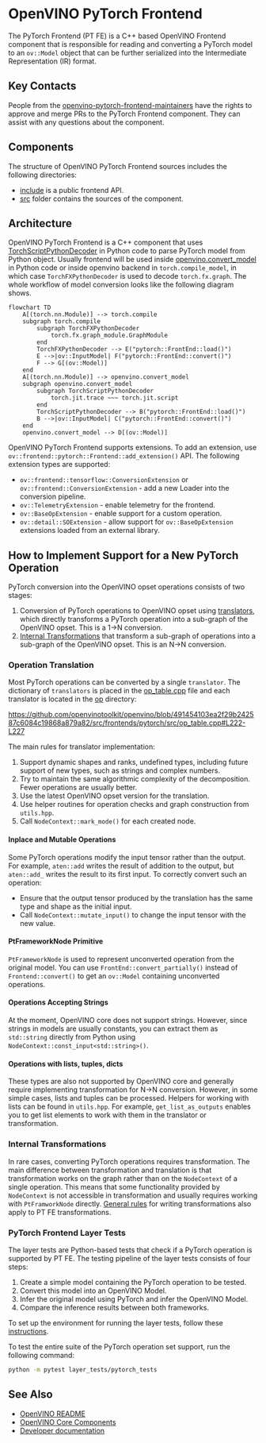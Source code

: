 # OpenVINO PyTorch Frontend

The PyTorch Frontend (PT FE) is a C++ based OpenVINO Frontend component that is
responsible for reading and converting a PyTorch model to an `ov::Model` object
that can be further serialized into the Intermediate Representation (IR) format.

## Key Contacts

People from the [openvino-pytorch-frontend-maintainers](https://github.com/orgs/openvinotoolkit/teams/openvino-pytorch-frontend-maintainers)
have the rights to approve and merge PRs to the PyTorch Frontend component.
They can assist with any questions about the component.

## Components

The structure of OpenVINO PyTorch Frontend sources includes the following
directories:

* [include](./include) is a public frontend API.
* [src](./src/) folder contains the sources of the component.

## Architecture

OpenVINO PyTorch Frontend is a C++ component that uses [TorchScriptPythonDecoder](../../bindings/python/src/openvino/frontend/pytorch/ts_decoder.py)
in Python code to parse PyTorch model from Python object. Usually frontend will
be used inside [openvino.convert_model](../../../tools/ovc) in Python code or inside
openvino backend in `torch.compile_model`, in which case `TorchFXPythonDecoder`
is used to decode `torch.fx.graph`. The whole workflow of model conversion
looks like the following diagram shows.

```mermaid
flowchart TD
    A[(torch.nn.Module)] --> torch.compile
    subgraph torch.compile
        subgraph TorchFXPythonDecoder
            torch.fx.graph_module.GraphModule
        end
        TorchFXPythonDecoder --> E("pytorch::FrontEnd::load()")
        E -->|ov::InputModel| F("pytorch::FrontEnd::convert()")
        F --> G[(ov::Model)]
    end
    A[(torch.nn.Module)] --> openvino.convert_model
    subgraph openvino.convert_model
        subgraph TorchScriptPythonDecoder
            torch.jit.trace ~~~ torch.jit.script
        end
        TorchScriptPythonDecoder --> B("pytorch::FrontEnd::load()")
        B -->|ov::InputModel| C("pytorch::FrontEnd::convert()")
    end
    openvino.convert_model --> D[(ov::Model)]
```

OpenVINO PyTorch Frontend supports extensions. To add an extension, use
`ov::frontend::pytorch::Frontend::add_extension()` API.
The following extension types are supported:

* `ov::frontend::tensorflow::ConversionExtension` or `ov::frontend::ConversionExtension` - add a new Loader into the conversion pipeline.
* `ov::TelemetryExtension` - enable telemetry for the frontend.
* `ov::BaseOpExtension` - enable support for a custom operation.
* `ov::detail::SOExtension` - allow support for `ov::BaseOpExtension` extensions loaded from an external library.

## How to Implement Support for a New PyTorch Operation

PyTorch conversion into the OpenVINO opset operations consists of two stages:
1. Conversion of PyTorch operations to OpenVINO opset using [translators](./src/op/),
   which directly transforms a PyTorch operation into a sub-graph of the OpenVINO
   opset. This is a 1->N conversion.
2. [Internal Transformations](./src/transforms) that transform a sub-graph of
   operations into a sub-graph of the OpenVINO opset. This is an N->N conversion.

### Operation Translation

Most PyTorch operations can be converted by a single `translator`. The
dictionary of `translators` is placed in the [op_table.cpp](./src/op_table.cpp)
file and each translator is located in the [op](../tensorflow_common/src/op/)
directory:

https://github.com/openvinotoolkit/openvino/blob/491454103ea2f29b242587c6084c19868a879a82/src/frontends/pytorch/src/op_table.cpp#L222-L227

The main rules for translator implementation:
1. Support dynamic shapes and ranks, undefined types, including future support of new types, such as strings and complex numbers.
2. Try to maintain the same algorithmic complexity of the decomposition. Fewer operations are usually better.
3. Use the latest OpenVINO opset version for the translation.
4. Use helper routines for operation checks and graph construction from `utils.hpp`.
5. Call `NodeContext::mark_mode()` for each created node.

#### Inplace and Mutable Operations

Some PyTorch operations modify the input tensor rather than the output. For example,
`aten::add` writes the result of addition to the output, but `aten::add_` writes the result
to its first input. To correctly convert such an operation:
* Ensure that the output tensor produced by the translation has the same type and shape as the initial input.
* Call `NodeContext::mutate_input()` to change the input tensor with the new value.

#### PtFrameworkNode Primitive

`PtFrameworkNode` is used to represent unconverted operation from the original
model. You can use `FrontEnd::convert_partially()` instead of `Frontend::convert()`
to get an `ov::Model` containing unconverted operations.

#### Operations Accepting Strings

At the moment, OpenVINO core does not support strings. However, since strings in models are usually constants, you can extract them as `std::string` directly from Python using `NodeContext::const_input<std::string>()`. 

#### Operations with lists, tuples, dicts

These types are also not supported by OpenVINO core and generally require
implementing transformation for N->N conversion. However, in some simple cases, lists
and tuples can be processed. Helpers for working with lists can be found in `utils.hpp`.
For example, `get_list_as_outputs` enables you to get list elements to work with them
in the translator or transformation.

### Internal Transformations

In rare cases, converting PyTorch operations requires transformation. The main
difference between transformation and translation is that transformation works on the graph rather
than on the `NodeContext` of a single operation. This means that some functionality
provided by `NodeContext` is not accessible in transformation and usually
requires working with `PtFramworkNode` directly. [General rules](https://docs.openvino.ai/2023.1/openvino_docs_transformations.html)
for writing transformations also apply to PT FE transformations.

### PyTorch Frontend Layer Tests

The layer tests are Python-based tests that check if a PyTorch operation is
supported by PT FE. The testing pipeline of the layer tests consists of four
steps:
1. Create a simple model containing the PyTorch operation to be tested.
2. Convert this model into an OpenVINO Model.
3. Infer the original model using PyTorch and infer the OpenVINO Model.
4. Compare the inference results between both frameworks.

To set up the environment for running the layer tests, follow these [instructions](../../../tests/layer_tests/README.md).

To test the entire suite of the PyTorch operation set support, run the following command:
```bash
python -m pytest layer_tests/pytorch_tests
```

## See Also
 * [OpenVINO README](../../../README.md)
 * [OpenVINO Core Components](../../README.md)
 * [Developer documentation](../../../docs/dev/index.md)
